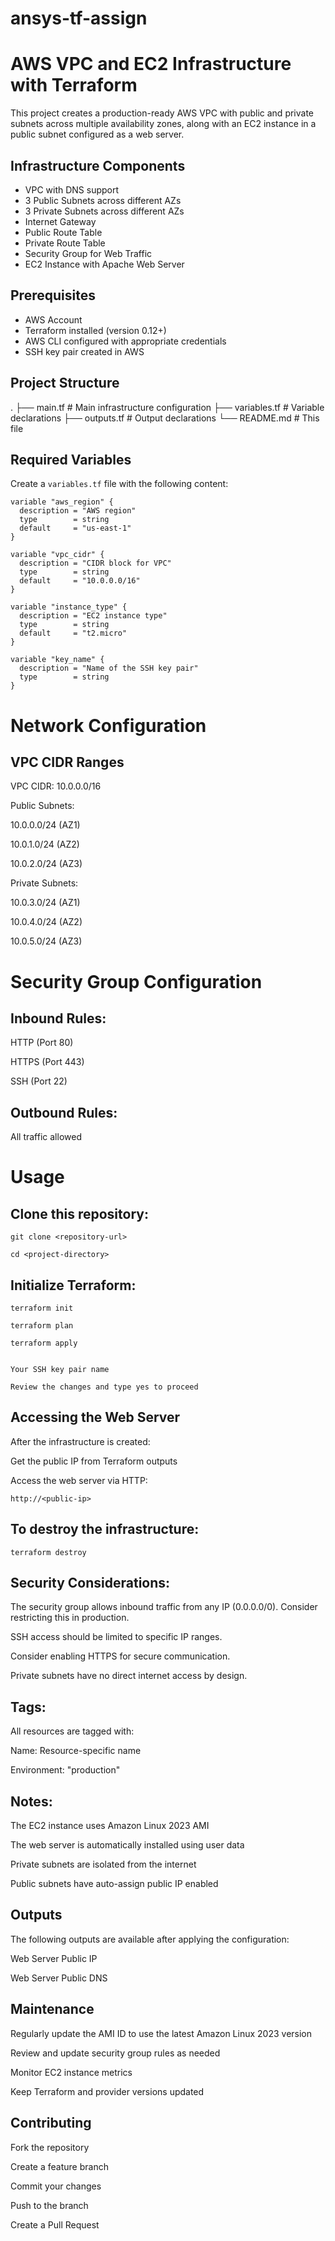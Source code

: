 # ansys-tf-assign

# AWS VPC and EC2 Infrastructure with Terraform

This project creates a production-ready AWS VPC with public and private subnets across multiple availability zones, along with an EC2 instance in a public subnet configured as a web server.

## Infrastructure Components

- VPC with DNS support
- 3 Public Subnets across different AZs
- 3 Private Subnets across different AZs
- Internet Gateway
- Public Route Table
- Private Route Table
- Security Group for Web Traffic
- EC2 Instance with Apache Web Server

## Prerequisites

- AWS Account
- Terraform installed (version 0.12+)
- AWS CLI configured with appropriate credentials
- SSH key pair created in AWS

## Project Structure

.
├── main.tf # Main infrastructure configuration
├── variables.tf # Variable declarations
├── outputs.tf # Output declarations
└── README.md # This file


## Required Variables

Create a `variables.tf` file with the following content:

```hcl
variable "aws_region" {
  description = "AWS region"
  type        = string
  default     = "us-east-1"
}

variable "vpc_cidr" {
  description = "CIDR block for VPC"
  type        = string
  default     = "10.0.0.0/16"
}

variable "instance_type" {
  description = "EC2 instance type"
  type        = string
  default     = "t2.micro"
}

variable "key_name" {
  description = "Name of the SSH key pair"
  type        = string
}
```

# Network Configuration
## VPC CIDR Ranges

VPC CIDR: 10.0.0.0/16

Public Subnets:

10.0.0.0/24 (AZ1)

10.0.1.0/24 (AZ2)

10.0.2.0/24 (AZ3)

Private Subnets:

10.0.3.0/24 (AZ1)

10.0.4.0/24 (AZ2)

10.0.5.0/24 (AZ3)

# Security Group Configuration
## Inbound Rules:

HTTP (Port 80)

HTTPS (Port 443)

SSH (Port 22)

## Outbound Rules:

All traffic allowed

# Usage
## Clone this repository:

```
git clone <repository-url>

cd <project-directory>
```

## Initialize Terraform:

```
terraform init

terraform plan

terraform apply


Your SSH key pair name

Review the changes and type yes to proceed

```

## Accessing the Web Server

After the infrastructure is created:

Get the public IP from Terraform outputs

Access the web server via HTTP:
```
http://<public-ip>
```

## To destroy the infrastructure:

```
terraform destroy
```

## Security Considerations:

The security group allows inbound traffic from any IP (0.0.0.0/0). Consider restricting this in production.

SSH access should be limited to specific IP ranges.

Consider enabling HTTPS for secure communication.

Private subnets have no direct internet access by design.

## Tags:

All resources are tagged with:

Name: Resource-specific name

Environment: "production"

## Notes:

The EC2 instance uses Amazon Linux 2023 AMI

The web server is automatically installed using user data

Private subnets are isolated from the internet

Public subnets have auto-assign public IP enabled

## Outputs

The following outputs are available after applying the configuration:

Web Server Public IP

Web Server Public DNS

## Maintenance

Regularly update the AMI ID to use the latest Amazon Linux 2023 version

Review and update security group rules as needed

Monitor EC2 instance metrics

Keep Terraform and provider versions updated

## Contributing

Fork the repository

Create a feature branch

Commit your changes

Push to the branch

Create a Pull Request

